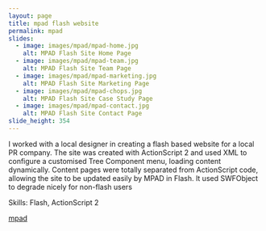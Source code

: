 ```yaml
---
layout: page
title: mpad flash website
permalink: mpad
slides:
  - image: images/mpad/mpad-home.jpg
    alt: MPAD Flash Site Home Page
  - image: images/mpad/mpad-team.jpg
    alt: MPAD Flash Site Team Page
  - image: images/mpad/mpad-marketing.jpg
    alt: MPAD Flash Site Marketing Page
  - image: images/mpad/mpad-chops.jpg
    alt: MPAD Flash Site Case Study Page
  - image: images/mpad/mpad-contact.jpg
    alt: MPAD Flash Site Contact Page
slide_height: 354
---
```

<p>I worked with a local designer in creating a flash based website for a local PR company.
  The site was created with ActionScript 2 and used XML to configure a customised Tree Component menu, loading content dynamically.
  Content pages were totally separated from ActionScript code, allowing the site to be updated easily by MPAD in Flash.
  It used SWFObject to degrade nicely for non-flash users</p>
<p>Skills: Flash, ActionScript 2</p>
<!-- <p><a href="http://dijitl.co.uk/mpad_site/">Archive Version</a></p> -->
<p><a href="http://www.mpad.co.uk/">mpad</a></p>
